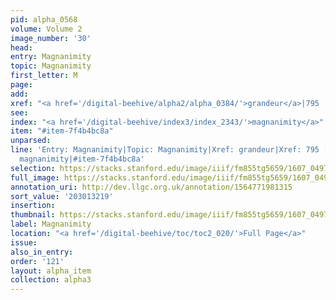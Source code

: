 ```yaml
---
pid: alpha_0568
volume: Volume 2
image_number: '30'
head:
entry: Magnanimity
topic: Magnanimity
first_letter: M
page:
add:
xref: "<a href='/digital-beehive/alpha2/alpha_0384/'>grandeur</a>|795 [PAGE_MISSING]"
see:
index: "<a href='/digital-beehive/index3/index_2343/'>magnanimity</a>"
item: "#item-7f4b4bc8a"
unparsed:
line: 'Entry: Magnanimity|Topic: Magnanimity|Xref: grandeur|Xref: 795 [PAGE_MISSING]|Index:
  magnanimity|#item-7f4b4bc8a'
selection: https://stacks.stanford.edu/image/iiif/fm855tg5659/1607_0497/716,3219,3044,482/full/0/default.jpg
full_image: https://stacks.stanford.edu/image/iiif/fm855tg5659/1607_0497/full/full/0/default.jpg
annotation_uri: http://dev.llgc.org.uk/annotation/1564771981315
sort_value: '203013219'
insertion:
thumbnail: https://stacks.stanford.edu/image/iiif/fm855tg5659/1607_0497/716,3219,600,180/250,/0/default.jpg
label: Magnanimity
location: "<a href='/digital-beehive/toc/toc2_020/'>Full Page</a>"
issue:
also_in_entry:
order: '121'
layout: alpha_item
collection: alpha3
---
```

